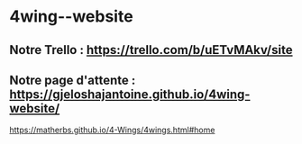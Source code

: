 # 4wing--website

## Notre Trello : https://trello.com/b/uETvMAkv/site

## Notre page d'attente : https://gjeloshajantoine.github.io/4wing-website/


https://matherbs.github.io/4-Wings/4wings.html#home
